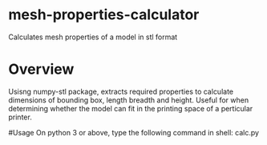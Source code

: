 # mesh-properties-calculator
Calculates mesh properties of a model in stl format

# Overview
Usisng numpy-stl package, extracts required properties to calculate dimensions of bounding box, length breadth and height. Useful for when determining whether the model can fit in the printing space of a perticular printer.

#Usage
On python 3 or above, type the following command in shell:
calc.py <stl file path>
